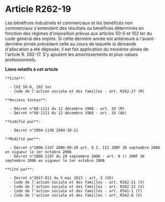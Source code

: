 # Article R262-19

Les bénéfices industriels et commerciaux et les bénéfices non commerciaux s'entendent des résultats ou bénéfices déterminés
en fonction des régimes d'imposition prévus aux articles 50-0 et 102 ter du code général des impôts. Si cette dernière année
est antérieure à l'avant-dernière année précédant celle au cours de laquelle la demande d'allocation a été déposée, il est
fait application du troisième alinéa de l'article R. 262-17. S'y ajoutent les amortissements et plus-values professionnels.

**Liens relatifs à cet article**

	**Cite**:

	  - CGI 50-0, 102 ter
	  - Code de l'action sociale et des familles - art. R262-17 (M)

	**Anciens textes**:

	  - Décret n°88-1111 du 12 décembre 1988 - art. 19 (M)
	  - Décret n°88-1111 du 12 décembre 1988 - art. 19 (Ab)

	**Codifié par**:

	  - Décret n°2004-1136 2004-10-21

	**Modifié par**:

	  - Décret n°2006-1197 2006-09-29 art. 9 I, III JORF 30 septembre 2006 en vigueur le 1er octobre 2006
	  - Décret n°2006-1197 du 29 septembre 2006 - art. 9 () JORF 30 septembre 2006 en vigueur le 1er octobre 2006

	**Cité par**:

	  - Décret n°2017-811 du 5 mai 2017 - art. 3 (VD)
	  - Code de l'action sociale et des familles - art. R262-21 (V)
	  - Code de l'action sociale et des familles - art. R262-22 (V)
	  - Code de l'action sociale et des familles - art. R541-1 (T)
	  - Code de l'action sociale et des familles - art. R542-6 (V)

